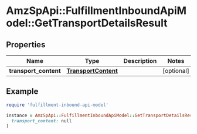 # AmzSpApi::FulfillmentInboundApiModel::GetTransportDetailsResult

## Properties

| Name | Type | Description | Notes |
| ---- | ---- | ----------- | ----- |
| **transport_content** | [**TransportContent**](TransportContent.md) |  | [optional] |

## Example

```ruby
require 'fulfillment-inbound-api-model'

instance = AmzSpApi::FulfillmentInboundApiModel::GetTransportDetailsResult.new(
  transport_content: null
)
```

